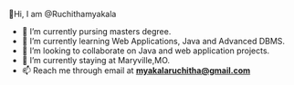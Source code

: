 👋Hi, I am @Ruchithamyakala
- 🔭 I’m currently pursing masters degree. <br>
- 🌱 I’m currently learning Web Applications, Java and Advanced DBMS. <br>
- 👯 I’m looking to collaborate on Java and web application projects. <br>
- 🤔 I’m currently staying at Maryville,MO. <br>
- 📫 Reach me through email at **myakalaruchitha@gmail.com**

